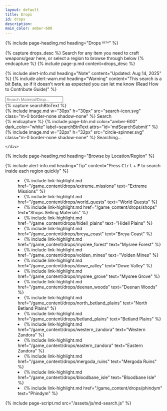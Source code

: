 ```yaml
---
layout: default
title: Drops
id: drops
description:
main_color: amber-600
---
```


<div class="margin-center-90">
  {% include page-heading.md heading="Drops ᴮᴱᵀᴬ" %}

  {% capture drops_desc %}
    Search for any item you need to craft weapons/gear here, or select a region to browse through below
  {% endcapture %}
  {% include page-p.md content=drops_desc %}

  {% include alert-info.md heading="Note" content="Updated: Aug 14, 2025" %}
  {% include alert-warn.md heading="Warning" content="This search is a bit Beta, so if it doesn't work as expected you can let me know (Read How to Contribute Guide)" %}
  
  <div class="flex flex-wrap md:flex-nowrap justify-center align-center max-w-xl mx-auto gap-5">
      <div class="w-full">
          <input type="text" id="mdSearchKeyword" class="bg-gray-50 border border-gray-300 text-gray-900 text-sm rounded-lg focus:ring-{{ page.main_color }} focus:border-{{ page.main_color }} block w-full p-2.5 dark:bg-gray-700 dark:border-gray-600 dark:placeholder-gray-400 dark:text-white dark:focus:ring-{{ page.main_color }} dark:focus:border-{{ page.main_color }} outline-none" placeholder="Search Material/Drop..." required />
      </div>
      {% capture searchBtnText %}
        <div class="flex flex-row gap-2 align-center justify-center">
          {% include image.md w="30px" h="30px" src="search-icon.svg" class="m-0 border-none shadow-none" %}
          <span class="self-center searchBtnText">
            Search
          </span>
        </div>
      {% endcapture %}
      {% include page-btn.md color="amber-600" dark_color="white" label=searchBtnText attrs="id='mdSearchSubmit'" %}
  </div>

  <div id="mdSearchResults" class="mx-auto max-w-4xl flex flex-col gap-5 align-center justify-center p-5">
    <div class="loading flex flex-row gap-2 hidden align-center justify-center">
      {% include image.md w="32px" h="32px" src="circle-spinner.svg" class="m-0 border-none shadow-none" %}
      <span class="self-center text">
        Searching...
      </span>
    </div>
    <div class="results">

    </div>
  </div>

  {% include page-heading.md heading="Browse by Location/Region" %}

  {% include alert-info.md heading="Tip" content="Press <kbd>Ctrl</kbd> + <kbd>F</kbd> to search inside each region quickly" %}

  <menu class="p-5 list-disc">
    <li>
      {% include link-highlight.md href="/game_content/drops/extreme_missions" text="Extreme Missions" %}
    </li>
    <li>
      {% include link-highlight.md href="/game_content/drops/world_quests" text="World Quests" %}
    </li>
    <li>
      {% include link-highlight.md href="/game_content/drops/shops" text="Shops Selling Materials" %}
    </li>
    <li>
      {% include link-highlight.md href="/game_content/drops/hidell_plains" text="Hidell Plains" %}
    </li>
    <li>
      {% include link-highlight.md href="/game_content/drops/breya_coast" text="Breya Coast" %}
    </li>
    <li>
      {% include link-highlight.md href="/game_content/drops/mysree_forest" text="Mysree Forest" %}
    </li>
    <li>
      {% include link-highlight.md href="/game_content/drops/volden_mines" text="Volden Mines" %}
    </li>
    <li>
      {% include link-highlight.md href="/game_content/drops/dowe_valley" text="Dowe Valley" %}
    </li>
    <li>
      {% include link-highlight.md href="/game_content/drops/mysree_grove" text="Mysree Grove" %}
    </li>
    <li>
      {% include link-highlight.md href="/game_content/drops/deenan_woods" text="Deenan Woods" %}
    </li>
    <li>
      {% include link-highlight.md href="/game_content/drops/north_betland_plains" text="North Betland Plains" %}
    </li>
    <li>
      {% include link-highlight.md href="/game_content/drops/betland_plains" text="Betland Plains" %}
    </li>
    <li>
      {% include link-highlight.md href="/game_content/drops/western_zandora" text="Western Zandora" %}
    </li>
    <li>
      {% include link-highlight.md href="/game_content/drops/eastern_zandora" text="Eastern Zandora" %}
    </li>
    <li>
      {% include link-highlight.md href="/game_content/drops/mergoda_ruins" text="Mergoda Ruins" %}
    </li>
    <li>
      {% include link-highlight.md href="/game_content/drops/bloodbane_isle" text="Bloodbane Isle" %}
    </li>
    <li>
      {% include link-highlight.md href="/game_content/drops/phindym" text="Phindym" %}
    </li>
  </menu>
</div>

{% include page-script.md src="/assets/js/md-search.js" %}